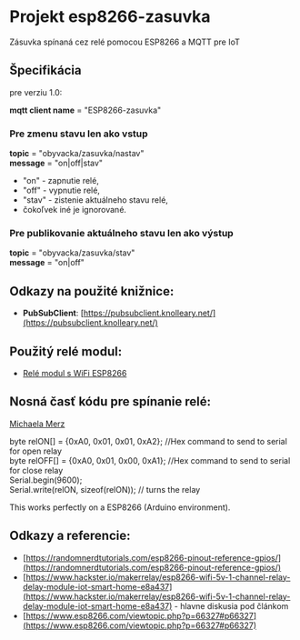 # Projekt esp8266-zasuvka

Zásuvka spínaná cez relé pomocou ESP8266 a MQTT pre IoT

## Špecifikácia 

pre verziu 1.0:

**mqtt client name** = "ESP8266-zasuvka"

### Pre zmenu stavu len ako vstup

**topic** = "obyvacka/zasuvka/nastav"   
**message** = "on|off|stav"   
 - "on" - zapnutie relé,
 - "off" - vypnutie relé,
 - "stav" - zistenie aktuálneho stavu relé,
 - čokoľvek iné je ignorované.

### Pre publikovanie aktuálneho stavu len ako výstup

**topic** = "obyvacka/zasuvka/stav"   
**message** = "on|off"

## Odkazy na použité knižnice:   
 - **PubSubClient**: [https://pubsubclient.knolleary.net/](https://pubsubclient.knolleary.net/)

## Použitý relé modul:
 - [Relé modul s WiFi ESP8266](https://techfun.sk/produkt/rele-modul-s-wifi-esp8266/)

## Nosná časť kódu pre spínanie relé:
[Michaela Merz](https://www.hackster.io/mischmerz)   

byte relON[] = {0xA0, 0x01, 0x01, 0xA2};  //Hex command to send to serial for open relay      
byte relOFF[] = {0xA0, 0x01, 0x00, 0xA1}; //Hex command to send to serial for close relay     
Serial.begin(9600);      
Serial.write(relON, sizeof(relON)); // turns the relay     

This works perfectly on a ESP8266 (Arduino environment).

## Odkazy a referencie:
 - [https://randomnerdtutorials.com/esp8266-pinout-reference-gpios/](https://randomnerdtutorials.com/esp8266-pinout-reference-gpios/)
 - [https://www.hackster.io/makerrelay/esp8266-wifi-5v-1-channel-relay-delay-module-iot-smart-home-e8a437](https://www.hackster.io/makerrelay/esp8266-wifi-5v-1-channel-relay-delay-module-iot-smart-home-e8a437) - hlavne diskusia pod článkom
 - [https://www.esp8266.com/viewtopic.php?p=66327#p66327](https://www.esp8266.com/viewtopic.php?p=66327#p66327)
